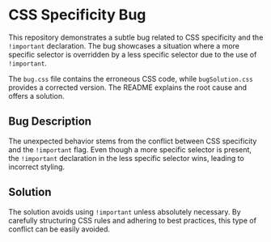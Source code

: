 # CSS Specificity Bug

This repository demonstrates a subtle bug related to CSS specificity and the `!important` declaration.  The bug showcases a situation where a more specific selector is overridden by a less specific selector due to the use of `!important`.

The `bug.css` file contains the erroneous CSS code, while `bugSolution.css` provides a corrected version. The README explains the root cause and offers a solution.

## Bug Description

The unexpected behavior stems from the conflict between CSS specificity and the `!important` flag.  Even though a more specific selector is present, the `!important` declaration in the less specific selector wins, leading to incorrect styling.

## Solution

The solution avoids using `!important` unless absolutely necessary.  By carefully structuring CSS rules and adhering to best practices, this type of conflict can be easily avoided.